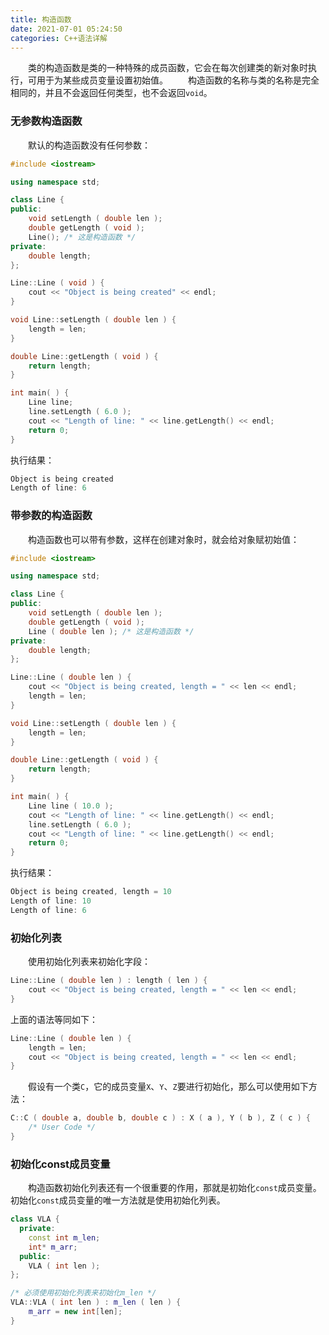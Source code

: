 ```yaml
---
title: 构造函数
date: 2021-07-01 05:24:50
categories: C++语法详解
---
```

&emsp;&emsp;类的构造函数是类的一种特殊的成员函数，它会在每次创建类的新对象时执行，可用于为某些成员变量设置初始值。<!--more-->
&emsp;&emsp;构造函数的名称与类的名称是完全相同的，并且不会返回任何类型，也不会返回`void`。

### 无参数构造函数

&emsp;&emsp;默认的构造函数没有任何参数：

``` cpp
#include <iostream>

using namespace std;

class Line {
public:
    void setLength ( double len );
    double getLength ( void );
    Line(); /* 这是构造函数 */
private:
    double length;
};

Line::Line ( void ) {
    cout << "Object is being created" << endl;
}

void Line::setLength ( double len ) {
    length = len;
}

double Line::getLength ( void ) {
    return length;
}

int main( ) {
    Line line;
    line.setLength ( 6.0 );
    cout << "Length of line: " << line.getLength() << endl;
    return 0;
}
```

执行结果：

``` cpp
Object is being created
Length of line: 6
```

### 带参数的构造函数

&emsp;&emsp;构造函数也可以带有参数，这样在创建对象时，就会给对象赋初始值：

``` cpp
#include <iostream>

using namespace std;

class Line {
public:
    void setLength ( double len );
    double getLength ( void );
    Line ( double len ); /* 这是构造函数 */
private:
    double length;
};

Line::Line ( double len ) {
    cout << "Object is being created, length = " << len << endl;
    length = len;
}

void Line::setLength ( double len ) {
    length = len;
}

double Line::getLength ( void ) {
    return length;
}

int main( ) {
    Line line ( 10.0 );
    cout << "Length of line: " << line.getLength() << endl;
    line.setLength ( 6.0 );
    cout << "Length of line: " << line.getLength() << endl;
    return 0;
}
```

执行结果：

``` cpp
Object is being created, length = 10
Length of line: 10
Length of line: 6
```

### 初始化列表

&emsp;&emsp;使用初始化列表来初始化字段：

``` cpp
Line::Line ( double len ) : length ( len ) {
    cout << "Object is being created, length = " << len << endl;
}
```

上面的语法等同如下：

``` cpp
Line::Line ( double len ) {
    length = len;
    cout << "Object is being created, length = " << len << endl;
}
```

&emsp;&emsp;假设有一个类`C`，它的成员变量`X`、`Y`、`Z`要进行初始化，那么可以使用如下方法：

``` cpp
C::C ( double a, double b, double c ) : X ( a ), Y ( b ), Z ( c ) {
    /* User Code */
}
```

### 初始化const成员变量

&emsp;&emsp;构造函数初始化列表还有一个很重要的作用，那就是初始化`const`成员变量。初始化`const`成员变量的唯一方法就是使用初始化列表。

``` cpp
class VLA {
  private:
    const int m_len;
    int* m_arr;
  public:
    VLA ( int len );
};

/* 必须使用初始化列表来初始化m_len */
VLA::VLA ( int len ) : m_len ( len ) {
    m_arr = new int[len];
}
```